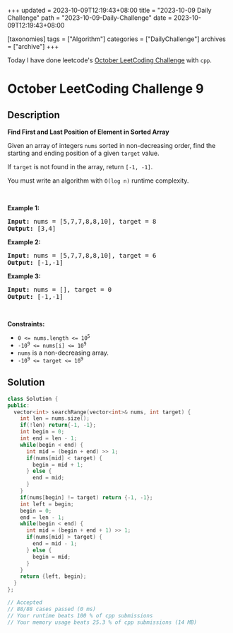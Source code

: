 +++
updated = 2023-10-09T12:19:43+08:00
title = "2023-10-09 Daily Challenge"
path = "2023-10-09-Daily-Challenge"
date = 2023-10-09T12:19:43+08:00

[taxonomies]
tags = ["Algorithm"]
categories = ["DailyChallenge"]
archives = ["archive"]
+++

Today I have done leetcode's [October LeetCoding Challenge](https://leetcode.com/problems/find-first-and-last-position-of-element-in-sorted-array/) with `cpp`.

<!-- more -->

# October LeetCoding Challenge 9

## Description

**Find First and Last Position of Element in Sorted Array**

<p>Given an array of integers <code>nums</code> sorted in non-decreasing order, find the starting and ending position of a given <code>target</code> value.</p>

<p>If <code>target</code> is not found in the array, return <code>[-1, -1]</code>.</p>

<p>You must&nbsp;write an algorithm with&nbsp;<code>O(log n)</code> runtime complexity.</p>

<p>&nbsp;</p>
<p><strong class="example">Example 1:</strong></p>
<pre><strong>Input:</strong> nums = [5,7,7,8,8,10], target = 8
<strong>Output:</strong> [3,4]
</pre><p><strong class="example">Example 2:</strong></p>
<pre><strong>Input:</strong> nums = [5,7,7,8,8,10], target = 6
<strong>Output:</strong> [-1,-1]
</pre><p><strong class="example">Example 3:</strong></p>
<pre><strong>Input:</strong> nums = [], target = 0
<strong>Output:</strong> [-1,-1]
</pre>
<p>&nbsp;</p>
<p><strong>Constraints:</strong></p>

<ul>
	<li><code>0 &lt;= nums.length &lt;= 10<sup>5</sup></code></li>
	<li><code>-10<sup>9</sup>&nbsp;&lt;= nums[i]&nbsp;&lt;= 10<sup>9</sup></code></li>
	<li><code>nums</code> is a non-decreasing array.</li>
	<li><code>-10<sup>9</sup>&nbsp;&lt;= target&nbsp;&lt;= 10<sup>9</sup></code></li>
</ul>


## Solution

``` cpp
class Solution {
public:
  vector<int> searchRange(vector<int>& nums, int target) {
    int len = nums.size();
    if(!len) return{-1, -1};
    int begin = 0;
    int end = len - 1;
    while(begin < end) {
      int mid = (begin + end) >> 1;
      if(nums[mid] < target) {
        begin = mid + 1;
      } else {
        end = mid;
      }
    }
    if(nums[begin] != target) return {-1, -1};
    int left = begin;
    begin = 0;
    end = len - 1;
    while(begin < end) {
      int mid = (begin + end + 1) >> 1;
      if(nums[mid] > target) {
        end = mid - 1;
      } else {
        begin = mid;
      }
    }
    return {left, begin};
  }
};

// Accepted
// 88/88 cases passed (0 ms)
// Your runtime beats 100 % of cpp submissions
// Your memory usage beats 25.3 % of cpp submissions (14 MB)
```

